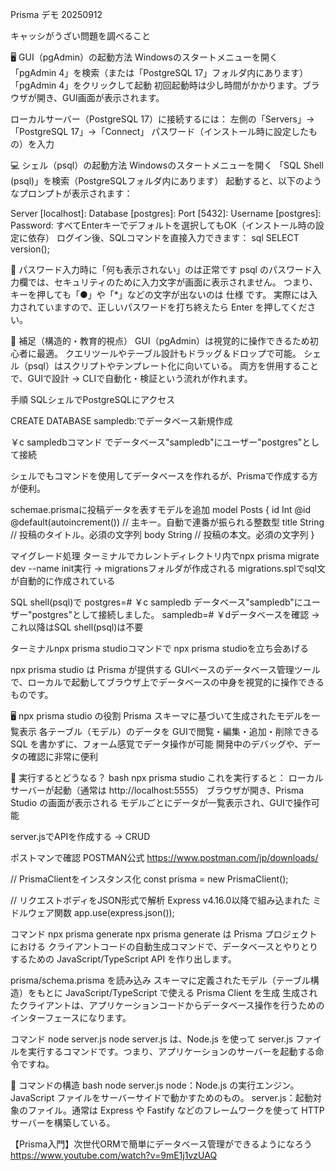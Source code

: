Prisma デモ 20250912

キャッシがうざい問題を調べること

🖥 GUI（pgAdmin）の起動方法
Windowsのスタートメニューを開く
「pgAdmin 4」を検索（または「PostgreSQL 17」フォルダ内にあります）
「pgAdmin 4」をクリックして起動
初回起動時は少し時間がかかります。ブラウザが開き、GUI画面が表示されます。

ローカルサーバー（PostgreSQL 17）に接続するには：
左側の「Servers」→「PostgreSQL 17」→「Connect」
パスワード（インストール時に設定したもの）を入力

💻 シェル（psql）の起動方法
Windowsのスタートメニューを開く
「SQL Shell (psql)」を検索（PostgreSQLフォルダ内にあります）
起動すると、以下のようなプロンプトが表示されます：

Server [localhost]:
Database [postgres]:
Port [5432]:
Username [postgres]:
Password:
すべてEnterキーでデフォルトを選択してもOK（インストール時の設定に依存）
ログイン後、SQLコマンドを直接入力できます：
sql
SELECT version();

🔐 パスワード入力時に「何も表示されない」のは正常です
psql のパスワード入力欄では、セキュリティのために入力文字が画面に表示されません。
つまり、キーを押しても「●」や「*」などの文字が出ないのは 仕様 です。
実際には入力されていますので、正しいパスワードを打ち終えたら Enter を押してください。

🔧 補足（構造的・教育的視点）
GUI（pgAdmin）は視覚的に操作できるため初心者に最適。
クエリツールやテーブル設計もドラッグ＆ドロップで可能。
シェル（psql）はスクリプトやテンプレート化に向いている。
両方を併用することで、GUIで設計 → CLIで自動化・検証という流れが作れます。

手順
SQLシェルでPostgreSQLにアクセス

CREATE DATABASE sampledb:でデータベース新規作成

￥c sampledbコマンド でデータベース"sampledb"にユーザー"postgres"として接続

シェルでもコマンドを使用してデータベースを作れるが、Prismaで作成する方が便利。

schemae.prismaに投稿データを表すモデルを追加
model Posts {
  id    Int    @id @default(autoincrement()) // 主キー。自動で連番が振られる整数型
  title String                              // 投稿のタイトル。必須の文字列
  body  String                              // 投稿の本文。必須の文字列
}

マイグレード処理
ターミナルでカレントディレクトリ内でnpx prisma migrate dev --name init実行
→ migrationsフォルダが作成される
migrations.splでsql文が自動的に作成されている

SQL shell(psql)で
postgres=# ￥c sampledb
データベース"sampledb"にユーザー"postgres"として接続しました。
sampledb=# ￥dデータベースを確認 → これ以降はSQL shell(psql)は不要

ターミナルnpx prisma studioコマンドで
npx prisma studioを立ち会あげる

npx prisma studio は Prisma が提供する GUIベースのデータベース管理ツールで、ローカルで起動してブラウザ上でデータベースの中身を視覚的に操作できるものです。

🖥️ npx prisma studio の役割
Prisma スキーマに基づいて生成されたモデルを一覧表示
各テーブル（モデル）のデータを GUIで閲覧・編集・追加・削除できる
SQL を書かずに、フォーム感覚でデータ操作が可能
開発中のデバッグや、データの確認に非常に便利

🔧 実行するとどうなる？
bash
npx prisma studio
これを実行すると：
ローカルサーバーが起動（通常は http://localhost:5555）
ブラウザが開き、Prisma Studio の画面が表示される
モデルごとにデータが一覧表示され、GUIで操作可能


server.jsでAPIを作成する → CRUD

ポストマンで確認
POSTMAN公式
https://www.postman.com/jp/downloads/

// PrismaClientをインスタンス化
const prisma = new PrismaClient(); 

// リクエストボディをJSON形式で解析 Express v4.16.0以降で組み込まれた ミドルウェア関数
app.use(express.json());

コマンド
npx prisma generate
npx prisma generate は Prisma プロジェクトにおける クライアントコードの自動生成コマンドで、データベースとやりとりするための JavaScript/TypeScript API を作り出します。


prisma/schema.prisma を読み込み
スキーマに定義されたモデル（テーブル構造）をもとに
JavaScript/TypeScript で使える Prisma Client を生成
生成されたクライアントは、アプリケーションコードからデータベース操作を行うためのインターフェースになります。

コマンド
node server.js
node server.js は、Node.js を使って server.js ファイルを実行するコマンドです。つまり、アプリケーションのサーバーを起動する命令ですね。

🧩 コマンドの構造
bash
node server.js
node：Node.js の実行エンジン。JavaScript ファイルをサーバーサイドで動かすためのもの。
server.js：起動対象のファイル。通常は Express や Fastify などのフレームワークを使って HTTP サーバーを構築している。

【Prisma入門】次世代ORMで簡単にデータベース管理ができるようになろう
https://www.youtube.com/watch?v=9mE1j1vzUAQ